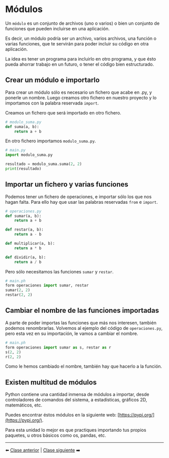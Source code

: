 # Módulos

Un ```módulo``` es un conjunto de archivos (uno o varios) o bien un conjunto de funciones que pueden incluirse en una aplicación.

Es decir, un módulo podría ser un archivo, varios archivos, una función o varias funciones, que te servirán para poder incluir su código en otra aplicación.

La idea es tener un programa para incluirlo en otro programa, y que ésto pueda ahorrar trabajo en un futuro, o tener el código bien estructurado.

## Crear un módulo e importarlo

Para crear un módulo sólo es necesario un fichero que acabe en .py, y ponerle un nombre. Luego creamos otro fichero en nuestro proyecto y lo importamos con la palabra reservada ```import```.

Creamos un fichero que será importado en otro fichero.

```Python
# modulo_suma.py
def suma(a, b):
    return a + b
```

En otro fichero importamos ```modulo_suma.py```.

```Python
# main.py
import modulo_suma.py

resultado = modulo_suma.suma(2, 2)
print(resultado)
```

## Importar un fichero y varias funciones

Podemos tener un fichero de operaciones, e importar sólo los que nos hagan falta. Para ello hay que usar las palabras reservadas ```from``` e ```import```.

```Python
# operaciones.py
def sumar(a, b):
    return a + b

def restar(a, b):
    return a - b

def multiplicar(a, b):
    return a * b

def dividir(a, b):
    return a / b
```

Pero sólo necesitamos las funciones ```sumar``` y ```restar```.

```Python
# main.ph
form operaciones import sumar, restar
sumar(2, 2)
restar(2, 2)
```

## Cambiar el nombre de las funciones importadas

A parte de poder importas las funciones que más nos interesen, también podemos renombrarlas. Volvemos al ejemplo del código de ```operaciones.py```, pero esta vez en su importación, le vamos a cambiar el nombre.

```Python
# main.ph
form operaciones import sumar as s, restar as r
s(2, 2)
r(2, 2)
```

Como le hemos cambiado el nombre, también hay que hacerlo a la función.

## Existen multitud de módulos

Python contiene una cantidad inmensa de módulos a importar, desde controladores de comandos del sistema, a estadísticas, gráficos 2D, matemáticos, etc.

Puedes encontrar éstos módulos en la siguiente web: [https://pypi.org/](https://pypi.org/).

Para esta unidad lo mejor es que practiques importando tus propios paquetes, u otros básicos como os, pandas, etc.

***

⬅️ [Clase anterior](/15_Funciones/readme.md) | [Clase siguiente]() ➡️